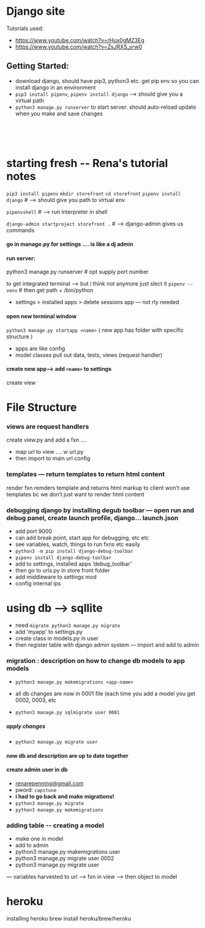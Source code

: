 # Django site

Tutorials used:
- https://www.youtube.com/watch?v=rHux0gMZ3Eg
- https://www.youtube.com/watch?v=ZsJRXS_vrw0

## Getting Started: 
- download django, should have pip3, python3 etc. get pip env so you can install django in an environment
- `pip3 install pipenv`, `pipenv install django` --> should give you a virtual path
- `python3 manage.py runserver` to start server. should auto-reload update when you make and save changes

<br>
<br>
<br> 


# starting fresh -- Rena's tutorial notes
`pip3 install pipenv`
`mkdir storefront`
`cd storefront`
`pipenv install django` # —> should give you path to virtual env

`pipenvshell` # —> run interpreter in shell

`django-admin startproject storefront .` #  —> django-admin gives us commands

#### go in manage.py for settings …. is like a dj admin

#### run server: 
python3 manage.py runserver # opt supply port number

to get integrated terminal —> but i think not anymore just slect it
`pipenv --venv` # then get path + /bin/python

- settings > installed apps > delete sessions app — not rly needed 

#### open new terminal window
`python3 manage.py startapp <name>` ( new app has folder with specific structure  )
- apps are like config
- model classes pull out data, tests, views (request handler)

#### create new app—> add `<name>` to settings
create view

# File Structure
### views are request handlers
create view.py and add a fxn ….

-  map url to view …. w url.py
-  then import to main url config

### templates — return templates to return html content
render fxn remders template and returns html markup to client
won’t use templates bc we don’t just want to render html content

### debugging django by installing degub toolbar  — open run and debug panel, create launch profile, django… launch.json
- add port  9000
- can add break point, start app for debugging, etc etc
- see variables, watch, things to run fxns etc easily
- `python3 -m pip install django-debug-toolbar`
- `pipenv install django-debug-toolbar`
- add to settings, installed apps ‘debug_toolbar’
- then go to urls.py in store front folder
- add middleware to settings mod
- config internal ips

# using db -->  sqllite
- need `migrate python3 manage.py migrate`
- add 'myapp' to settings.py
- create class in models.py in user
- then register table with django admin system
— import and add to admin

### migration : description on how to change db models to app models
- `python3 manage.py makemigrations <app-name>`
- all db changes are now in 0001 file (each time you add a model you get 0002, 0003, etc



- `python3 manage.py sqlmigrate user 0001`
##### apply changes
- `python3 manage.py migrate user`
#### now db and description are up to date together

#### create admin user in db
- renarepenning@gmail.com
- pword: `capstone`
- **i had to go back and make migrations!**
- `python3 manage.py migrate`
- `python3 manage.py makemigrations`

### adding table -- creating a model
- make one in  model
- add to admin
- python3 manage.py makemigrations user
- python3 manage.py migrate user 0002
- python3 manage.py migrate user

— variables harvested to url —> fxn in view —> then object to model 


# heroku
installing heroku brew install heroku/brew/heroku

